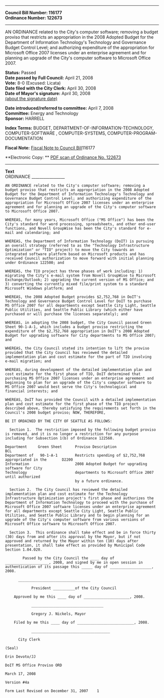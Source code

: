 * * * * *  
  
**Council Bill Number: [](#h0)[](#h2)116177**   
**Ordinance Number: 122673**  
  
* * * * *  
  
AN ORDINANCE related to the City's computer software; removing a budget proviso that restricts an appropriation in the 2008 Adopted Budget for the Department of Information Technology's Technology and Governance Budget Control Level; and authorizing expenditure of the appropriation for Microsoft Office 2007 licenses under an enterprise agreement and for planning an upgrade of the City's computer software to Microsoft Office 2007.  
  
**Status:** Passed   
**Date passed by Full Council:** April 21, 2008   
**Vote:** 8-0 (Excused: Licata)   
**Date filed with the City Clerk:** April 30, 2008   
**Date of Mayor's signature:** April 30, 2008   
[(about the signature date)](/~public/approvaldate.htm)   
  
  
**Date introduced/referred to committee:** April 7, 2008   
**Committee:** Energy and Technology   
**Sponsor:** HARRELL   
  
**Index Terms:** BUDGET, DEPARTMENT-OF-INFORMATION-TECHNOLOGY, COMPUTER-SOFTWARE , COMPUTER-SYSTEMS, COMPUTER-PROGRAM-DOCUMENTATION  
  
**Fiscal Note:** [Fiscal Note to Council Bill](http://clerk.seattle.gov/~public/fnote/116177.htm)[](#h1)[](#h3)116177  
  
**Electronic Copy: ** [PDF scan of Ordinance No. 122673](/~archives/Ordinances/Ord_122673.pdf)  
  
* * * * *  
  
**Text**  
    ORDINANCE _________________  
  
    AN ORDINANCE related to the City's computer software; removing a  
    budget proviso that restricts an appropriation in the 2008 Adopted  
    Budget for the Department of Information Technology's Technology and  
    Governance Budget Control Level; and authorizing expenditure of the  
    appropriation for Microsoft Office 2007 licenses under an enterprise  
    agreement and for planning an upgrade of the City's computer software  
    to Microsoft Office 2007.  
  
    WHEREAS, for many years, Microsoft Office ("MS Office") has been the  
    City's standard for word processing, spreadsheets, and other end-user  
    functions, and Novell GroupWise has been the City's standard for e-  
    mail and calendaring; and  
  
    WHEREAS, the Department of Information Technology (DoIT) is pursuing  
    an overall strategy (referred to as the "Technology Infrastructure  
    Optimization" or "TIO" project) to move the City towards an  
    integrated software platform based on Microsoft products and has  
    received Council authorization to move forward with initial planning  
    under Ordinance 122500; and  
  
    WHEREAS, the TIO project has three phases of work including: 1)  
    migrating the City's e-mail system from Novell GroupWise to Microsoft  
    Exchange/Outlook; 2) upgrading the current version of MS Office; and  
    3) converting the currently mixed file/print system to a standard  
    Microsoft Windows platform; and  
  
    WHEREAS, the 2008 Adopted Budget provides $2,752,768 in DoIT's  
    Technology and Governance Budget Control Level for DoIT to purchase  
    MS Office 2007 for all departments except Seattle City Light, Seattle  
    Public Utilities, and Seattle Public Library (which either have  
    purchased or will purchase the licenses separately); and  
  
    WHEREAS, in adopting the 2008 budget, the City Council passed Green  
    Sheet 90-1-A-1, which includes a budget proviso restricting the  
    expenditure of the $2,752,768 appropriation in DoIT's 2008 Adopted  
    Budget for upgrading software for City departments to MS Office 2007;  
    and  
  
    WHEREAS, the City Council stated its intention to lift the proviso  
    provided that the City Council has reviewed the detailed  
    implementation plan and cost estimate for the part of TIO involving  
    e-mail migration; and  
  
    WHEREAS, during development of the detailed implementation plan and  
    cost estimate for the first phase of TIO, DoIT determined that  
    purchasing MS Office 2007 licenses under an enterprise agreement and  
    beginning to plan for an upgrade of the City's computer software to  
    MS Office 2007 would best serve the City's technological and  
    financial interests; and  
  
    WHEREAS, DoIT has provided the Council with a detailed implementation  
    plan and cost estimate for the first phase of the TIO project  
    described above, thereby satisfying the requirements set forth in the  
    Council's 2008 budget proviso; NOW, THEREFORE,  
  
    BE IT ORDAINED BY THE CITY OF SEATTLE AS FOLLOWS:  
  
      Section 1.  The restriction imposed by the following budget proviso  
    is removed, and it is no longer a restriction for any purpose  
    including for Subsection 1(b) of Ordinance 122560.  
  
    Department     Green Sheet      Proviso Description                                       BCL  
    Department of   90-1-A-1        Restricts spending of $2,752,768 appropriated in the       D2200  
    Information                     2008 Adopted Budget for upgrading software for City  
    Technology                      departments to Microsoft Office 2007 until authorized  
                                    by a future ordinance.  
  
      Section 2.  The City Council has reviewed the detailed  
    implementation plan and cost estimate for the Technology  
    Infrastructure Optimization project's first phase and authorizes the  
    Department of Information Technology to proceed with the purchase of  
    Microsoft Office 2007 software licenses under an enterprise agreement  
    for all departments except Seattle City Light, Seattle Public  
    Utilities, and Seattle Public Library and to begin planning for an  
    upgrade of the City's computer software from various versions of  
    Microsoft Office software to Microsoft Office 2007.  
  
      Section 3.  This ordinance shall take effect and be in force thirty  
    (30) days from and after its approval by the Mayor, but if not  
    approved and returned by the Mayor within ten (10) days after  
    presentation, it shall take effect as provided by Municipal Code  
    Section 1.04.020.  
  
            Passed by the City Council the ____ day of  
    ____________________, 2008, and signed by me in open session in  
    authentication of its passage this _____ day of ___________________,  
    2008.  
  
          _________________________________  
  
                President __________of the City Council  
  
        Approved by me this ____ day of _____________________, 2008.  
  
                _________________________________  
  
                Gregory J. Nickels, Mayor  
  
        Filed by me this ____ day of __________________________, 2008.  
  
                ____________________________________  
  
          City Clerk  
  
    (Seal)  
  
    Erin Devoto/JJ  
  
    DoIT MS Office Proviso ORD  
  
    March 17, 2008  
  
    Version #4a  
  
    Form Last Revised on December 31, 2007    1  
